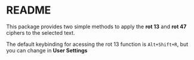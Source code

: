 # README

This package provides two simple methods to apply the **rot 13** and **rot 47** ciphers to the selected text.

The default keybinding for acessing the rot 13 function is `Alt+Shift+R`, but you can change in **User Settings**
